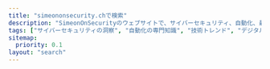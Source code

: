 ```yaml
---
title: "simeononsecurity.chで検索"
description: "SimeonOnSecurityのウェブサイトで、サイバーセキュリティ、自動化、最先端技術に関する専門家の洞察を検索してください。情報を入手し、安全を確保しましょう。"
tags: ["サイバーセキュリティの洞察", "自動化の専門知識", "技術トレンド", "デジタルセキュリティ", "サイバーディフェンス", "ネットワーク保護", "情報セキュリティ", "技術の洞察", "サイバー脅威", "技術リソース", "セキュリティのヒント", "業界ニュース", "技術のアップデート", "サイバーセキュリティの記事", "自動化の技術", "デジタルプライバシー", "技術的な専門知識", "ITの知識", "ネットワークセキュリティ", "サイバーセキュリティのリソース"]
sitemap:
  priority: 0.1
layout: "search"
---
```

